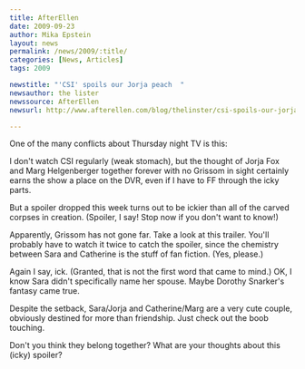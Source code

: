 ```yaml
---
title: AfterEllen
date: 2009-09-23
author: Mika Epstein
layout: news
permalink: /news/2009/:title/
categories: [News, Articles]
tags: 2009

newstitle: "'CSI' spoils our Jorja peach  "
newsauthor: the lister  
newssource: AfterEllen  
newsurl: http://www.afterellen.com/blog/thelinster/csi-spoils-our-jorja-peach  

---
```


One of the many conflicts about Thursday night TV is this:

I don't watch CSI regularly (weak stomach), but the thought of Jorja Fox and Marg Helgenberger together forever with no Grissom in sight certainly earns the show a place on the DVR, even if I have to FF through the icky parts.

But a spoiler dropped this week turns out to be ickier than all of the carved corpses in creation. (Spoiler, I say! Stop now if you don't want to know!)

Apparently, Grissom has not gone far. Take a look at this trailer. You'll probably have to watch it twice to catch the spoiler, since the chemistry between Sara and Catherine is the stuff of fan fiction. (Yes, please.)

Again I say, ick. (Granted, that is not the first word that came to mind.) OK, I know Sara didn't specifically name her spouse. Maybe Dorothy Snarker's fantasy came true.

Despite the setback, Sara/Jorja and Catherine/Marg are a very cute couple, obviously destined for more than friendship. Just check out the boob touching.

Don't you think they belong together? What are your thoughts about this (icky) spoiler?

